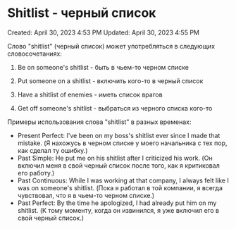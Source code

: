# Shitlist - черный список

Created: April 30, 2023 4:53 PM
Updated: April 30, 2023 4:55 PM

Слово "shitlist" (черный список) может употребляться в следующих словосочетаниях:

1. Be on someone's shitlist - быть в чьем-то черном списке

2. Put someone on a shitlist - включить кого-то в черный список

3. Have a shitlist of enemies - иметь список врагов

4. Get off someone's shitlist - выбраться из черного списка кого-то

Примеры использования слова "shitlist" в разных временах:

- Present Perfect: I've been on my boss's shitlist ever since I made that mistake. (Я нахожусь в черном списке у моего начальника с тех пор, как сделал ту ошибку.)
- Past Simple: He put me on his shitlist after I criticized his work. (Он включил меня в свой черный список после того, как я критиковал его работу.)
- Past Continuous: While I was working at that company, I always felt like I was on someone's shitlist. (Пока я работал в той компании, я всегда чувствовал, что я в чьем-то черном списке.)
- Past Perfect: By the time he apologized, I had already put him on my shitlist. (К тому моменту, когда он извинился, я уже включил его в свой черный список.)